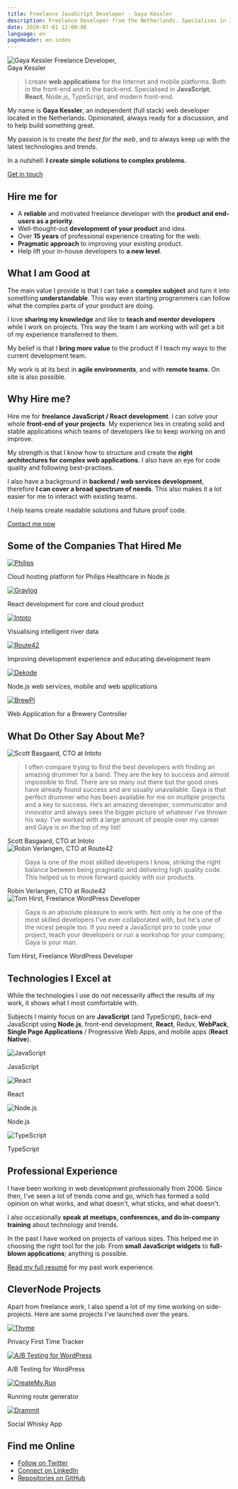 ```yaml
---
title: Freelance JavaScript Developer - Gaya Kessler
description: Freelance Developer from the Netherlands. Specialises in JavaScript, Node.js, React, TypeScript, and modern front-end development.
date: 2020-07-01 12:00:00
language: en
pageHeader: en-index
---
```


<section class="avatar">
  <picture class="avatar__picture" alt="Gaya Kessler" title="Gaya Kessler">
    <source srcset="/images/avatar.jp2, /images/avatar@2x.jp2 2x" type="image/jp2">
    <source srcset="/images/avatar.jpg, /images/avatar@2x.jpg 2x" type="image/jpg">
    <img src="/images/avatar@2x.jpg" alt="Gaya Kessler" title="Gaya Kessler">
  </picture>
  <span>Freelance Developer,<br>Gaya Kessler</span>
</section>

> I create **web applications** for the Internet and mobile platforms. Both in the front-end and in the back-end. Specialised in **JavaScript**, **React**, Node.js, TypeScript, and modern front-end.

My name is **Gaya Kessler**, an independent (full stack) web developer located in the Netherlands. Opinionated, always ready for a discussion, and to help build something great.

My passion is to create _the best for the web_, and to always keep up with the latest technologies and trends.

In a nutshell: **I create simple solutions to complex problems.**

<section class="contact-now">
  <a class="contact-now__link" href="#contact">Get in touch</a>
</section>

## Hire me for

- A **reliable** and motivated freelance developer with the **product and end-users as a priority**. 
- Well-thought-out **development of your product** and idea.
- Over **15 years** of professional experience creating for the web.
- **Pragmatic approach** to improving your existing product.
- Help lift your in-house developers to **a new level**.

## What I am Good at

The main value I provide is that I can take a **complex subject** and turn it into something **understandable**. This way even starting programmers can follow what the complex parts of your product are doing.

I love **sharing my knowledge** and like to **teach and mentor developers** while I work on projects. This way the team I am working with will get a bit of my experience transferred to them.

My belief is that I **bring more value** to the product if I teach my ways to the current development team.

My work is at its best in **agile environments**, and with **remote teams**. On site is also possible.

## Why Hire me?

Hire me for **freelance JavaScript / React development**. I can solve your whole **front-end of your projects**. My experience lies in creating solid and stable applications which teams of developers like to keep working on and improve.

My strength is that I know how to structure and create the **right architectures for complex web applications**. I also have an eye for code quality and following best-practises.

I also have a background in **backend / web services development**, therefore **I can cover a broad spectrum of needs**. This also makes it a lot easier for me to interact with existing teams.

I help teams create readable solutions and future proof code.

<section class="contact-now">
  <a class="contact-now__link" href="#contact">Contact me now</a>
</section>

## Some of the Companies That Hired Me

<section class="projects">
    <div class="projects__item">
        <a href="https://philips.com"><img src="/images/philips-logo.svg" alt="Philips"></a>
        <p>Cloud hosting platform for Philips Healthcare in Node.js</p>
    </div>
    <div class="projects__item">
        <a href="https://graylog.com"><img src="/images/graylog.svg" alt="Graylog"></a>
        <p>React development for core and cloud product</p>
    </div>
    <div class="projects__item">
        <a href="https://intoto.io"><img src="/images/intoto-logo.svg" alt="Intoto"></a>
        <p>Visualising intelligent river data</p>
    </div>
    <div class="projects__item">
        <a href="https://route42.nl"><img src="/images/route42-logo.svg" alt="Route42"></a>
        <p>Improving development experience and educating development team</p>
    </div>
    <div class="projects__item">
        <a href="https://dekode.no"><img src="/images/dekode.svg" alt="Dekode"></a>
        <p>Node.js web services, mobile and web applications</p>
    </div>
    <div class="projects__item">
        <a href="https://www.brewpi.com/">
            <picture>
                <source srcset="/images/brewpi-logo.webp" type="image/webp">
                <img src="/images/brewpi-logo.png" alt="BrewPi">
            </picture>
        </a>
        <p>Web Application for a Brewery Controller</p>
    </div>
</section>

## What Do Other Say About Me?

<section class="testimonials">
    <div class="testimonials__item">
        <section class="testimonials__item__avatar">
            <img src="/images/scott-basgaard.jpg" alt="Scott Basgaard, CTO at Intoto" title="Scott Basgaard, CTO at Intoto">
        </section>
        <div class="testimonials__item__quote">
            <blockquote>
                I often compare trying to find the best developers with finding an amazing drummer for a band. They are the key to success and almost impossible to find. There are so many out there but the good ones have already found success and are usually unavailable. Gaya is that perfect drummer who has been available for me on multiple projects and a key to success. He’s an amazing developer, communicator and innovator and always sees the bigger picture of whatever I’ve thrown his way. I’ve worked with a large amount of people over my career and Gaya is on the top of my list!
            </blockquote>
            <span>Scott Basgaard, CTO at Intoto</span>
        </div>
    </div>
    <div class="testimonials__item">
        <section class="testimonials__item__avatar">
            <img src="/images/robin-verlangen.jpg" alt="Robin Verlangen, CTO at Route42" title="Robin Verlangen, CTO at Route42">
        </section>
        <div class="testimonials__item__quote">
            <blockquote>
                Gaya is one of the most skilled developers I know, striking the right balance between being pragmatic and delivering high quality code. This helped us to move forward quickly with our products.
            </blockquote>
            <span>Robin Verlangen, CTO at Route42</span>
        </div>
    </div>
    <div class="testimonials__item">
        <section class="testimonials__item__avatar">
            <img src="/images/tom-hirst.jpg" alt="Tom Hirst, Freelance WordPress Developer" title="Tom Hirst, Freelance WordPress Developer">
        </section>
        <div class="testimonials__item__quote">
            <blockquote>
                Gaya is an absolute pleasure to work with. Not only is he one of the most skilled developers I've ever collaborated with, but he's one of the nicest people too. If you need a JavaScript pro to code your project, teach your developers or run a workshop for your company; Gaya is your man.
            </blockquote>
            <span>Tom Hirst, Freelance WordPress Developer</span>
        </div>
    </div>
</section>

## Technologies I Excel at

While the technologies I use do not necessarily affect the results of my work, it shows what I most comfortable with.

Subjects I mainly focus on are **JavaScript** (and TypeScript), back-end JavaScript using **Node.js**, front-end development, **React**, Redux, **WebPack**, **Single Page Applications** / Progressive Web Apps, and mobile apps (**React Native**).

<section class="experience experience--logos">
  <div class="experience__item">
    <img src="/images/js-logo.svg" alt="JavaScript">
    <p>JavaScript</p>
  </div>
  <div class="experience__item">
    <img src="/images/react-logo.svg" alt="React">
    <p>React</p>
  </div>
  <div class="experience__item">
    <img src="/images/node-logo.svg" alt="Node.js">
    <p>Node.js</p>
  </div>
  <div class="experience__item">
    <img src="/images/typescript-logo.svg" alt="TypeScript">
    <p>TypeScript</p>
  </div>
</section>

## Professional Experience

I have been working in web development professionally from 2006. Since then, I've seen a lot of trends come and go, which has formed a solid opinion on what works, and what doesn't, what sticks, and what doesn't.

I also occasionally **speak at meetups, conferences, and do in-company training** about technology and trends.

In the past I have worked on projects of various sizes. This helped me in choosing the right tool for the job. From **small JavaScript widgets** to **full-blown applications**; anything is possible.

[Read my full resumé](https://github.com/Gaya/resume) for my past work experience.

## CleverNode Projects

Apart from freelance work, I also spend a lot of my time working on side-projects. Here are some projects I've launched over the years.

<section class="projects">
    <div class="projects__item">
        <a href="https://usethyme.com"><img src="/images/thyme-logo.svg" alt="Thyme" /></a>
        <p>Privacy First Time Tracker</p>
    </div>
    <div class="projects__item">
        <a href="https://abtestingforwp.com"><img src="/images/ab-testing-for-wp-logo.svg" alt="A/B Testing for WordPress" /></a>
        <p>A/B Testing for WordPress</p>
    </div>
    <div class="projects__item">
        <a href="https://createmy.run"><img src="/images/create-my-run-logo.svg" alt="CreateMy.Run" /></a>
        <p>Running route generator</p>
    </div>
    <div class="projects__item">
        <a href="https://dramm.it"><img src="/images/drammit-logo.svg" alt="Drammit" /></a>
        <p>Social Whisky App</p>
    </div>
</section>

## Find me Online

<ul class="find-online">
    <li>
        <a class="find-me find-me--twitter" href="https://twitter.com/GayaKessler">
            Follow on Twitter
        </a>
    </li>
    <li>
        <a class="find-me find-me--linkedin" href="https://www.linkedin.com/in/gaya-kessler/">
            Connect on LinkedIn
        </a>
    </li>
    <li>
        <a class="find-me find-me--github" href="https://github.com/Gaya">
            Repositories on GitHub
        </a>
    </li>
</ul>
